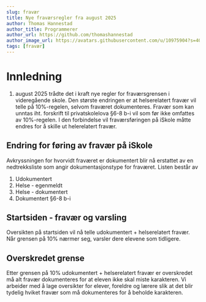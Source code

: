 ```yaml
---
slug: fravær
title: Nye fraværsregler fra august 2025
author: Thomas Hannestad
author_title: Programmerer
author_url: https://github.com/thomashannestad
author_image_url: https://avatars.githubusercontent.com/u/10975904?s=400&u=3da50813df75e4f3afb48e241aba5457756c51a7&v=4
tags: [fravær]
---
```



# Innledning
1. august 2025 trådte det i kraft nye regler for fraværsgrensen i videregående skole. Den største endringen er at helserelatert fravær vil telle på 10%-regelen, selvom fraværet dokumenteres. Fravær som kan unntas iht. forskrift til privatskolelova §6-8 b-i vil som før ikke omfattes av 10%-regelen. I den forbindelse vil fraværsføringen på iSkole måtte endres for å skille ut helerelatert fravær.

## Endring for føring av fravær på iSkole
Avkryssningen for hvorvidt fraværet er dokumentert blir nå erstattet av en nedtrekksliste som angir dokumentasjonstype for fraværet. Listen består av
1. Udokumentert
1. Helse - egenmeldt
1. Helse - dokumentert
1. Dokumentert §6-8 b-i

## Startsiden - fravær og varsling
Oversikten på startsiden vil nå telle udokumentert + helserelatert fravær. Når grensen på 10% nærmer seg, varsler dere elevene som tidligere.

## Overskredet grense
Etter grensen på 10% udokumentert + helserelatert fravær er overskredet må alt fravær dokumenteres for at eleven ikke skal miste karakteren. Vi arbeider med å lage oversikter for elever, foreldre og lærere slik at det blir tydelig hviket fravær som må dokumenteres for å beholde karakteren. 